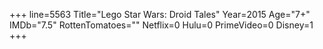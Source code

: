 +++
line=5563
Title="Lego Star Wars: Droid Tales"
Year=2015
Age="7+"
IMDb="7.5"
RottenTomatoes=""
Netflix=0
Hulu=0
PrimeVideo=0
Disney=1
+++

